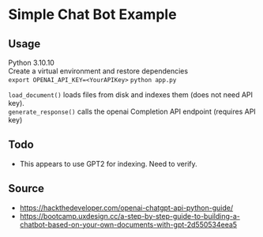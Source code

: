 # Simple Chat Bot Example

## Usage
Python 3.10.10  
Create a virtual environment and restore dependencies  
`export OPENAI_API_KEY=<YourAPIKey>`
`python app.py`  

`load_document()` loads files from disk and indexes them (does not need API key).  
`generate_response()` calls the openai Completion API endpoint (requires API key)

## Todo

* This appears to use GPT2 for indexing. Need to verify.

## Source
* https://hackthedeveloper.com/openai-chatgpt-api-python-guide/  
* https://bootcamp.uxdesign.cc/a-step-by-step-guide-to-building-a-chatbot-based-on-your-own-documents-with-gpt-2d550534eea5

